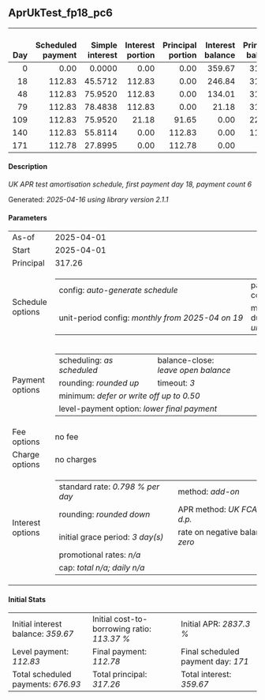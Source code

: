 <h2>AprUkTest_fp18_pc6</h2>
<table>
    <thead style="vertical-align: bottom;">
        <th style="text-align: right;">Day</th>
        <th style="text-align: right;">Scheduled payment</th>
        <th style="text-align: right;">Simple interest</th>
        <th style="text-align: right;">Interest portion</th>
        <th style="text-align: right;">Principal portion</th>
        <th style="text-align: right;">Interest balance</th>
        <th style="text-align: right;">Principal balance</th>
        <th style="text-align: right;">Total simple interest</th>
        <th style="text-align: right;">Total interest</th>
        <th style="text-align: right;">Total principal</th>
    </thead>
    <tr style="text-align: right;">
        <td class="ci00">0</td>
        <td class="ci01" style="white-space: nowrap;">0.00</td>
        <td class="ci02">0.0000</td>
        <td class="ci03">0.00</td>
        <td class="ci04">0.00</td>
        <td class="ci05">359.67</td>
        <td class="ci06">317.26</td>
        <td class="ci07">0.0000</td>
        <td class="ci08">0.00</td>
        <td class="ci09">0.00</td>
    </tr>
    <tr style="text-align: right;">
        <td class="ci00">18</td>
        <td class="ci01" style="white-space: nowrap;">112.83</td>
        <td class="ci02">45.5712</td>
        <td class="ci03">112.83</td>
        <td class="ci04">0.00</td>
        <td class="ci05">246.84</td>
        <td class="ci06">317.26</td>
        <td class="ci07">45.5712</td>
        <td class="ci08">112.83</td>
        <td class="ci09">0.00</td>
    </tr>
    <tr style="text-align: right;">
        <td class="ci00">48</td>
        <td class="ci01" style="white-space: nowrap;">112.83</td>
        <td class="ci02">75.9520</td>
        <td class="ci03">112.83</td>
        <td class="ci04">0.00</td>
        <td class="ci05">134.01</td>
        <td class="ci06">317.26</td>
        <td class="ci07">121.5233</td>
        <td class="ci08">225.66</td>
        <td class="ci09">0.00</td>
    </tr>
    <tr style="text-align: right;">
        <td class="ci00">79</td>
        <td class="ci01" style="white-space: nowrap;">112.83</td>
        <td class="ci02">78.4838</td>
        <td class="ci03">112.83</td>
        <td class="ci04">0.00</td>
        <td class="ci05">21.18</td>
        <td class="ci06">317.26</td>
        <td class="ci07">200.0070</td>
        <td class="ci08">338.49</td>
        <td class="ci09">0.00</td>
    </tr>
    <tr style="text-align: right;">
        <td class="ci00">109</td>
        <td class="ci01" style="white-space: nowrap;">112.83</td>
        <td class="ci02">75.9520</td>
        <td class="ci03">21.18</td>
        <td class="ci04">91.65</td>
        <td class="ci05">0.00</td>
        <td class="ci06">225.61</td>
        <td class="ci07">275.9591</td>
        <td class="ci08">359.67</td>
        <td class="ci09">91.65</td>
    </tr>
    <tr style="text-align: right;">
        <td class="ci00">140</td>
        <td class="ci01" style="white-space: nowrap;">112.83</td>
        <td class="ci02">55.8114</td>
        <td class="ci03">0.00</td>
        <td class="ci04">112.83</td>
        <td class="ci05">0.00</td>
        <td class="ci06">112.78</td>
        <td class="ci07">331.7705</td>
        <td class="ci08">359.67</td>
        <td class="ci09">204.48</td>
    </tr>
    <tr style="text-align: right;">
        <td class="ci00">171</td>
        <td class="ci01" style="white-space: nowrap;">112.78</td>
        <td class="ci02">27.8995</td>
        <td class="ci03">0.00</td>
        <td class="ci04">112.78</td>
        <td class="ci05">0.00</td>
        <td class="ci06">0.00</td>
        <td class="ci07">359.6700</td>
        <td class="ci08">359.67</td>
        <td class="ci09">317.26</td>
    </tr>
</table>
<h4>Description</h4>
<p><i>UK APR test amortisation schedule, first payment day 18, payment count 6</i></p>
<p>Generated: <i>2025-04-16 using library version 2.1.1</i></p>
<h4>Parameters</h4>
<table>
    <tr>
        <td>As-of</td>
        <td>2025-04-01</td>
    </tr>
    <tr>
        <td>Start</td>
        <td>2025-04-01</td>
    </tr>
    <tr>
        <td>Principal</td>
        <td>317.26</td>
    </tr>
    <tr>
        <td>Schedule options</td>
        <td>
            <table>
                <tr>
                    <td>config: <i>auto-generate schedule</i></td>
                    <td>payment count: <i>6</i></td>
                </tr>
                <tr>
                    <td style="white-space: nowrap;">unit-period config: <i>monthly from 2025-04 on 19</i></td>
                    <td>max duration: <i>unlimited</i></td>
                </tr>
            </table>
        </td>
    </tr>
    <tr>
        <td>Payment options</td>
        <td>
            <table>
                <tr>
                    <td>scheduling: <i>as scheduled</i></td>
                    <td>balance-close: <i>leave&nbsp;open&nbsp;balance</i></td>
                </tr>
                <tr>
                    <td>rounding: <i>rounded up</i></td>
                    <td>timeout: <i>3</i></td>
                </tr>
                <tr>
                    <td colspan='2'>minimum: <i>defer&nbsp;or&nbsp;write&nbsp;off&nbsp;up&nbsp;to&nbsp;0.50</i></td>
                </tr>
                <tr>
                    <td colspan='2'>level-payment option: <i>lower&nbsp;final&nbsp;payment</i></td>
                </tr>
            </table>
        </td>
    </tr>
    <tr>
        <td>Fee options</td>
        <td>no fee
        </td>
    </tr>
    <tr>
        <td>Charge options</td>
        <td>no charges
        </td>
    </tr>
    <tr>
        <td>Interest options</td>
        <td>
            <table>
                <tr>
                    <td>standard rate: <i>0.798 % per day</i></td>
                    <td>method: <i>add-on</i></td>
                </tr>
                <tr>
                    <td>rounding: <i>rounded down</i></td>
                    <td>APR method: <i>UK FCA to 1 d.p.</i></td>
                </tr>
                <tr>
                    <td>initial grace period: <i>3 day(s)</i></td>
                    <td>rate on negative balance: <i>zero</i></td>
                </tr>
                <tr>
                    <td colspan="2">promotional rates: <i><i>n/a</i></i></td>
                </tr>
                <tr>
                    <td colspan="2">cap: <i>total <i>n/a</i>; daily <i>n/a</i></td>
                </tr>
            </table>
        </td>
    </tr>
</table>
<h4>Initial Stats</h4>
<table>
    <tr>
        <td>Initial interest balance: <i>359.67</i></td>
        <td>Initial cost-to-borrowing ratio: <i>113.37 %</i></td>
        <td>Initial APR: <i>2837.3 %</i></td>
    </tr>
    <tr>
        <td>Level payment: <i>112.83</i></td>
        <td>Final payment: <i>112.78</i></td>
        <td>Final scheduled payment day: <i>171</i></td>
    </tr>
    <tr>
        <td>Total scheduled payments: <i>676.93</i></td>
        <td>Total principal: <i>317.26</i></td>
        <td>Total interest: <i>359.67</i></td>
    </tr>
</table>
